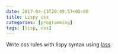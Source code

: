 ```yaml
---
date: 2017-04-13T20:49:57+05:00
title: Lispy css
categories: [programming]
tags: [lisp, css]
---
```

Write css rules with lispy syntax using [lass](http://quickdocs.org/lass/ "lass").
